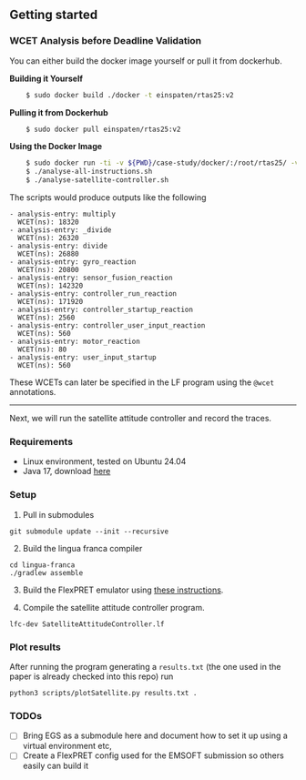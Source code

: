 ## Getting started

### WCET Analysis before Deadline Validation

You can either build the docker image yourself or pull it from dockerhub.

**Building it Yourself**
```bash
    $ sudo docker build ./docker -t einspaten/rtas25:v2
```

**Pulling it from Dockerhub**
```bash
    $ sudo docker pull einspaten/rtas25:v2
```

**Using the Docker Image**
```bash
    $ sudo docker run -ti -v ${PWD}/case-study/docker/:/root/rtas25/ -v ${PWD}/case-study/satellite-controller:/root/rtas25/satellite-controller -v ${PWD}/case-study/pretvm-instructions:/root/rtas25/pretvm-instructions einspaten/rtas25:v2
    $ ./analyse-all-instructions.sh
    $ ./analyse-satellite-controller.sh
```

The scripts would produce outputs like the following
```
- analysis-entry: multiply
  WCET(ns): 18320
- analysis-entry: _divide
  WCET(ns): 26320
- analysis-entry: divide
  WCET(ns): 26880
- analysis-entry: gyro_reaction
  WCET(ns): 20800
- analysis-entry: sensor_fusion_reaction
  WCET(ns): 142320
- analysis-entry: controller_run_reaction
  WCET(ns): 171920
- analysis-entry: controller_startup_reaction
  WCET(ns): 2560
- analysis-entry: controller_user_input_reaction
  WCET(ns): 560
- analysis-entry: motor_reaction
  WCET(ns): 80
- analysis-entry: user_input_startup
  WCET(ns): 560
```

These WCETs can later be specified in the LF program using the `@wcet` annotations.

---
Next, we will run the satellite attitude controller and record the traces.

### Requirements
- Linux environment, tested on Ubuntu 24.04
- Java 17, download [here](https://www.oracle.com/java/technologies/javase/jdk17-archive-downloads.html)

### Setup

1. Pull in submodules
```shell
git submodule update --init --recursive
```

2. Build the lingua franca compiler
```shell
cd lingua-franca
./gradlew assemble
```

3. Build the FlexPRET emulator using [these instructions](https://github.com/pretis/flexpret).

4. Compile the satellite attitude controller program.
```
lfc-dev SatelliteAttitudeController.lf
```

### Plot results
After running the program generating a `results.txt` (the one used in the paper is already checked into this repo) run
```
python3 scripts/plotSatellite.py results.txt .
```

### TODOs
- [ ] Bring EGS as a submodule here and document how to set it up using a virtual environment etc,
- [ ] Create a FlexPRET config used for the EMSOFT submission so others easily can build it  
